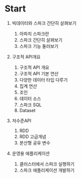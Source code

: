 # Start

1. 빅데이터와 스파크 간단히 살펴보기

   1. 아파치 스파크란
   2. 스파크 간단히 살펴보기
   3. 스파크 기능 둘러보기

2. 구조적 API개요 

   1. 구조적 API 개요
   2. 구조적 API 기본 연산
   3. 다양한 데이터 타입 다루기
   4. 집계 연산
   5. 조인
   6. 데이터 소스
   7. 스파크 SQL
   8. Dataset

3. 저수준API

   1. RDD
   2. RDD 고급개념
   3. 분산형 공유 변수

4. 운영용 애플리케이션
   1. 클러스터에서 스파크 실행하기 
   2. 스파크 애플리케이션 개발하기







